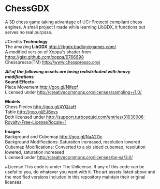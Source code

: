 # ChessGDX
A 3D chess game taking advantage of UCI-Protocol compliant chess engines. A small project I made while learning LibGDX, it functions but serves no real purpose.

#Credits
**Technology**  
The amazing **LibGDX** http://libgdx.badlogicgames.com/  
A modified version of Xoppa's shader from https://gist.github.com/xoppa/9766698  
Chesspresso(TM) http://www.chesspresso.org/

***All of the following assets are being redistributed with heavy modifications***  
**Sound Effects**  
Piece Movement http://goo.gl/Nifeqf  
Licensed under http://creativecommons.org/licenses/sampling+/1.0/

**Models**  
Chess Pieces http://goo.gl/4YQzaH  
Table http://goo.gl/EJ6xvs  
Both licensed under http://support.turbosquid.com/entries/31030006-Royalty-Free-License?locale=1

**Images**  
Background and Cubemap
http://goo.gl/NaA2Oc  
Background Modifications: Saturation increased, resolution lowered  
Cubemap Modifications: Converted to a six sided cubemap, resolution lowered, saturation increased  
Licensed under http://creativecommons.org/licenses/by-sa/3.0/  

#License
This code is under The Unlicense. If any of this code can be useful to you, do whatever you want with it. The art assets listed above and the modified versions included in this repository maintain their original licenses.

